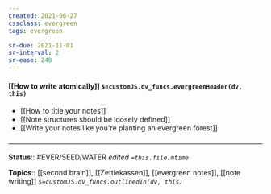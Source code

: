 ```yaml
---
created: 2021-06-27
cssclass: evergreen
tags: evergreen

sr-due: 2021-11-01
sr-interval: 2
sr-ease: 248
---
```


#### [[How to write atomically]] `$=customJS.dv_funcs.evergreenHeader(dv, this)`

- [[How to title your notes]]
- [[Note structures should be loosely defined]]
- [[Write your notes like you're planting an evergreen forest]]

### <hr class="footnote"/>
**Status**:: #EVER/SEED/WATER 
*edited `=this.file.mtime`*

**Topics**:: [[second brain]], [[Zettlekassen]], [[evergreen notes]],   [[note writing]] 
*`$=customJS.dv_funcs.outlinedIn(dv, this)`*
